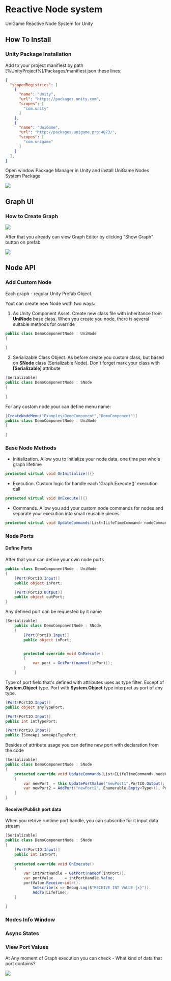 # Reactive Node system

UniGame Reactive Node System for Unity

## How To Install

### Unity Package Installation

Add to your project manifiest by path [%UnityProject%]/Packages/manifiest.json these lines:

```json
{
  "scopedRegistries": [
    {
      "name": "Unity",
      "url": "https://packages.unity.com",
      "scopes": [
        "com.unity"
      ]
    },
    {
      "name": "UniGame",
      "url": "http://packages.unigame.pro:4873/",
      "scopes": [
        "com.unigame"
      ]
    }
  ],
}
```
Open window Package Manager in Unity and install UniGame Nodes System Package

![](https://i.gyazo.com/d7f2f8e2125814bb1505cffb096642de.png)

## Graph UI

### How to Create Graph

![](https://i.gyazo.com/fbe45b82715d49e1a061fb4038c027da.png)

After that you already can view Graph Editor by clicking "Show Graph" button on prefab

![](https://github.com/UniGameTeam/UniGame.GameFlow/blob/master/GitAssets/open_graph.png)

## Node API

### Add Custom Node

Each graph - regular Unity Prefab Object.

Yout can create new Node woth two ways:

1. As Unity Component Asset. Create new class file with inheritance from **UniNode** base class.
When you create you node, there is several suitable methods for override

```csharp
public class DemoComponentNode : UniNode
{
    
}
```

2. Serializable Class Object. As before create you custom class, but based on **SNode** class (Serializable Node). Don't forget mark your class with **[Serializable]** attribute

```csharp
[Serializable]
public class DemoComponentNode : SNode
{
    
}
```

For any custom node your can define menu name:

```csharp
[CreateNodeMenu("Examples/DemoComponent","DemoComponent")]
public class DemoComponentNode : UniNode
{
    
}
```
    
### Base Node Methods

- Initialization. Allow you to initialize your node data, one time per whole graph lifetime
  
```csharp
protected virtual void OnInitialize(){}
```

- Execution. Custom logic for handle each 'Graph.Execute()' execution call

```csharp
protected virtual void OnExecute(){}
```

- Commands. Allow you add your custom node commands for nodes and 
separate your execution into small reusable pieces

```csharp
protected virtual void UpdateCommands(List<ILifeTimeCommand> nodeCommands){}
```

### Node Ports

#### Define Ports

After that your can define your own node ports

```csharp
public class DemoComponentNode : UniNode
{
    [Port(PortIO.Input)]
    public object inPort;

    [Port(PortIO.Output)]
    public object outPort;
}
```

Any defined port can be requested by it name

```csharp
[Serializable]
    public class DemoComponentNode : SNode
    {
        [Port(PortIO.Input)]
        public object inPort;


        protected override void OnExecute()
        {
            var port = GetPort(nameof(inPort));
        }
    }
```

Type of port field that's defined with attributes uses as type filter. Except of  **System.Object** type. Port with **System.Object** type interpret as port of any type.

```csharp
[Port(PortIO.Input)]
public object anyTypePort;

[Port(PortIO.Input)]
public int intTypePort;

[Port(PortIO.Input)]
public ISomeApi someApiTypePort;
```

Besides of attribute usage you can define new port with declaration from the code

```csharp
[Serializable]
public class DemoComponentNode : SNode
{
    protected override void UpdateCommands(List<ILifeTimeCommand> nodeCommands)
    {
        var newPort  = this.UpdatePortValue("newPost1",PortIO.Output);
        var newPort2 = AddPort("newPort2", Enumerable.Empty<Type>(), PortIO.Output);
    }
}
```

#### Receive/Publish port data

When you retrive runtime port handle, you can subscribe for it input data stream

```csharp
[Serializable]
public class DemoComponentNode : SNode
{
    [Port(PortIO.Input)]
    public int intPort;
    
    protected override void OnExecute()
    {
        var intPortHandle = GetPort(nameof(intPort));
        var portValue     = intPortHandle.Value;
        portValue.Receive<int>().
            Subscribe(x => Debug.Log($"RECEIVE INT VALUE {x}")).
            AddTo(LifeTime);
    }
    
}
```

### Nodes Info Window

### Async States

### View Port Values

At Any moment of Graph execution you can check - What kind of data that port contains?

![](https://github.com/UniGameTeam/UniGame.GameFlow/blob/master/GitAssets/port_info.png)

